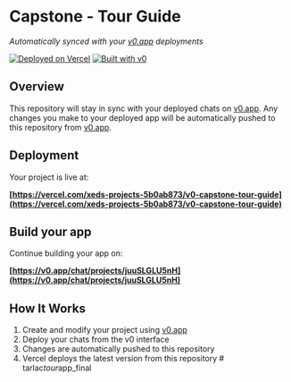 # Capstone - Tour Guide

*Automatically synced with your [v0.app](https://v0.app) deployments*

[![Deployed on Vercel](https://img.shields.io/badge/Deployed%20on-Vercel-black?style=for-the-badge&logo=vercel)](https://vercel.com/xeds-projects-5b0ab873/v0-capstone-tour-guide)
[![Built with v0](https://img.shields.io/badge/Built%20with-v0.app-black?style=for-the-badge)](https://v0.app/chat/projects/juuSLGLU5nH)

## Overview

This repository will stay in sync with your deployed chats on [v0.app](https://v0.app).
Any changes you make to your deployed app will be automatically pushed to this repository from [v0.app](https://v0.app).

## Deployment

Your project is live at:

**[https://vercel.com/xeds-projects-5b0ab873/v0-capstone-tour-guide](https://vercel.com/xeds-projects-5b0ab873/v0-capstone-tour-guide)**

## Build your app

Continue building your app on:

**[https://v0.app/chat/projects/juuSLGLU5nH](https://v0.app/chat/projects/juuSLGLU5nH)**

## How It Works

1. Create and modify your project using [v0.app](https://v0.app)
2. Deploy your chats from the v0 interface
3. Changes are automatically pushed to this repository
4. Vercel deploys the latest version from this repository
#   t a r l a c _ t o u r _ a p p _ f i n a l  
 